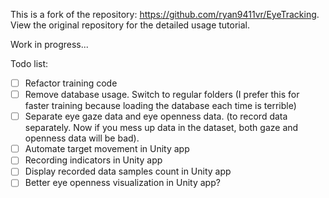 This is a fork of the repository: https://github.com/ryan9411vr/EyeTracking.
View the original repository for the detailed usage tutorial.

Work in progress...

Todo list:
- [ ] Refactor training code
- [ ] Remove database usage. Switch to regular folders (I prefer this for faster training because loading the database each time is terrible)
- [ ] Separate eye gaze data and eye openness data. (to record data separately. Now if you mess up data in the dataset, both gaze and openness data will be bad).
- [ ] Automate target movement in Unity app
- [ ] Recording indicators in Unity app
- [ ] Display recorded data samples count in Unity app
- [ ] Better eye openness visualization in Unity app?

